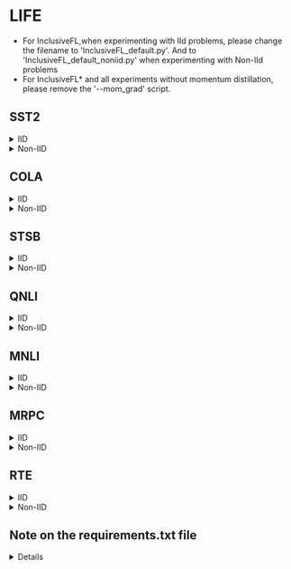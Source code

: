 # LIFE
- For InclusiveFL,when experimenting with IId problems, please change the filename to 'InclusiveFL_default.py'. And to 'InclusiveFL_default_noniid.py' when experimenting with Non-IId problems
- For InclusiveFL* and all experiments without momentum distillation, please remove the '--mom_grad' script.
## SST2
<details>
  <summary>IID </summary>
  <pre><code>python LIFE.py --model_name_or_path roberta-base --task_name sst2 --local_cls --local_one --local_pooler --mom_grad --mom_beta 0.2 --log_round 5 --portion 1 1 1 --pick_percentage 0.1 --rounds 100  --strategy split --leader_epoch 5 --num_users 1000 --seed 1762505000
  </code></pre>
  <p> The link to the results of the experiment: </p>
  <ul>
    <li><a href="./output_diff_datasets/LIFE_sst2_accuracy(9_9_9).csv">IID(1:1:1) result</a></li>
    <p> For IID(19:6:1) please modify '--group 19 6 1' </p>
    <li><a href="./output_diff_datasets/LIFE_sst2_accuracy(19_6_1).csv">IID(19:6:1) result</a></li>
  </ul>
</details>

<details>
  <summary>Non-IID</summary>
  <pre><code>python LIFE_noniid.py --model_name_or_path roberta-base --task_name sst2 --local_cls --local_one --local_pooler --mom_grad --mom_beta 0.2 --log_round 5 --portion 5 3 2 --pick_percentage 0.1 --rounds 100 --strategy split --sample_ratio 0.027 --leader_epoch 5 --num_users 1000 --manual_distribution --seed 1762505000
  </code></pre>
  <p> The link to the results of the experiment: </p>
  <ul>
    <li><a href="./output_diff_datasets/LIFE_sst2_accuracy_noniid.csv">Non-IID result</a></li>
  </ul>
</details>


## COLA
<details>
  <summary>IID </summary>
  <pre><code>python LIFE.py --model_name_or_path roberta-base --task_name cola --local_cls --local_one --local_pooler --mom_grad --mom_beta 0.2 --log_round 5 --portion 1 1 1 --group_proportions 0.33 0.33 0.33 --group 9 9 9 --pick_percentage 0.1 --rounds 100 --strategy split --sample_ratio 0.027 --leader_epoch 5 --num_users 100 --seed 3829044447
  </code></pre>
  <p> The link to the results of the experiment: </p>
  <ul>
    <li><a href="./output_diff_datasets/LIFE_cola_matthews_correlation(9_9_9).csv">IID(1:1:1) result</a></li>
    <p> For IID(19:6:1) please modify '--group 19 6 1' </p>
    <li><a href="./output_diff_datasets/LIFE_cola_matthews_correlation(19_6_1).csv">IID(19:6:1) result</a></li>
  </ul>
</details>

<details>
  <summary>Non-IID</summary>
  <pre><code>python LIFE_noiid.py --model_name_or_path roberta-base --task_name cola --local_cls --local_one --local_pooler --mom_grad --mom_beta 0.2 --log_round 5 --portion 5 3 2  --pick_percentage 0.1 --rounds 100 --strategy split --sample_ratio 0.027 --leader_epoch 5 --num_users 100 --manual_distribution --seed 3829044447
  </code></pre>
  <p> The link to the results of the experiment: </p>
  <ul>
    <li><a href="./output_diff_datasets/LIFE_cola_matthews_correlation_noniid.csv">Non-IID result</a></li>
  </ul>
</details>



## STSB
<details>
  <summary>IID</summary>
  <pre><code>python LIFE.py --model_name_or_path roberta-base --task_name stsb --local_cls --local_one --local_pooler --mom_grad --mom_beta 0.2 --log_round 5 --portion 1 1 1 --group 9 9 9 --group_proportions 0.33 0.33 0.33 --pick_percentage 0.1 --rounds 100 --strategy split --sample_ratio 0.27 --leader_epoch 5 --num_users 100
  </code></pre>
  <ul>
    <li><a href="./output_diff_datasets/LIFE_stsb_pearson(9_9_9).csv">IID(1:1:1) result (Pearson)</a></li>
    <li><a href="./output_diff_datasets/LIFE_stsb_spearmanr(9_9_9).csv">IID(1:1:1) result (Spearman)</a></li>
    <p> For IID(19:6:1) please modify '--group 19 6 1' </p>
    <li><a href="./output_diff_datasets/LIFE_stsb_pearson(19_6_1).csv">IID(19:6:1) result (Pearson)</a></li>
    <li><a href="./output_diff_datasets/LIFE_stsb_spearmanr(19_6_1).csv">IID(19:6:1) result (Spearman)</a></li>
  </ul>
</details>

<details>
  <summary>Non-IID</summary>
  <pre><code>python LIFE_noniid.py --model_name_or_path roberta-base --task_name stsb --local_cls --local_one --local_pooler --mom_grad --mom_beta 0.2 --log_round 5 --portion 1 1 1 --group 9 9 9 --group_proportions 0.2 0.3 0.5 --pick_percentage 0.1 --rounds 100 --strategy split --sample_ratio 0.27 --leader_epoch 5 --num_users 100 --manual_distribution
  </code></pre>
  <p> The link to the results of the experiment: </p>
  <ul>
    <li><a href="./output_diff_datasets/LIFE_stsb_pearson_noniid.csv">Non-IID result (Pearson)</a></li>
    <li><a href="./output_diff_datasets/LIFE_stsb_spearmanr_noniid.csv">Non-IID result (Spearman)</a></li>
  </ul>
</details>

## QNLI
<details>
  <summary>IID</summary>
  <pre><code>python LIFE.py --model_name_or_path roberta-base --task_name qnli --local_cls --local_one --local_pooler --mom_grad --mom_beta 0.2 --log_round 5 --portion 1 1 1 --pick_percentage 0.1 --rounds 100 --strategy split --sample_ratio 0.027 --leader_epoch 5 --num_users 1000 --seed 2512399976
  </code></pre>
  <p> The link to the results of the experiment: </p>
  <ul>
    <li><a href="./output_diff_datasets/LIFE_qnli_accuracy(9_9_9).csv">IID(1:1:1) result</a></li>
    <p> For IID(19:6:1) please modify '--group 19 6 1' </p>
    <li><a href="./output_diff_datasets/LIFE_qnli_accuracy(19_6_1).csv">IID(19:6:1) result</a></li>
  </ul>
</details>



<details>
  <summary>Non-IID</summary>
  <pre><code>python LIFE_noniid.py --model_name_or_path roberta-base --task_name qnli --local_cls --local_one --local_pooler --mom_grad --mom_beta 0.2 --log_round 5 --portion 5 3 2 --pick_percentage 0.1 --rounds 100 --strategy split --sample_ratio 0.027 --leader_epoch 5 --num_users 1000 --seed 2512399976 --manual_distribution
  </code></pre>
  <p> The link to the results of the experiment: </p>
  <ul>
    <li><a href="./output_diff_datasets/LIFE_qnli_accuracy_noniid.csv">Non-IID result</a></li>
  </ul>
</details>


## MNLI
<details>
  <summary>IID</summary>
  <pre><code>python LIFE.py --model_name_or_path roberta-base --task_name mnli --local_cls --local_one --local_pooler --mom_grad --mom_beta 0.2 --log_round 5 --portion 1 1 1 --pick_percentage 0.1 --rounds 100 --strategy split --sample_ratio 0.0027 --leader_epoch 5 --num_users 10000 --per_device_eval_batch_size 32 --per_device_train_batch_size 32 --seed 3301259171
  </code></pre>
  <p> The link to the results of the experiment: </p>
  <ul>
    <li><a href="./output_diff_datasets/LIFE_mnli_accuracy(9_9_9).csv">IID(1:1:1) result</a></li>
    <p> For IID(19:6:1) please modify '--group 19 6 1' </p>
    <li><a href="./output_diff_datasets/LIFE_mnli_accuracy(19_6_1).csv">IID(19:6:1) result</a></li>
  </ul>
</details>

<details>
  <summary>Non-IID</summary>
  <pre><code>python LIFE_noniid.py --model_name_or_path roberta-base --task_name mnli --local_cls --local_one --local_pooler --mom_grad --mom_beta 0.2 --log_round 5 --portion 5 3 2 --pick_percentage 0.1 --rounds 100 --strategy split --sample_ratio 0.0027 --leader_epoch 5 --num_users 10000 --per_device_eval_batch_size 32 --per_device_train_batch_size 32 --seed 3301259171 --manual_distribution
  </code></pre>
  <p> The link to the results of the experiment: </p>
  <ul>
    <li><a href="./output_diff_datasets/LIFE_mnli_accuracy_noniid.csv">Non-IID result</a></li>
  </ul>
</details>



## MRPC
<details>
  <summary>IID</summary>
  <pre><code>python LIFE.py --model_name_or_path roberta-base --task_name mrpc --local_cls --local_one --local_pooler --mom_grad --mom_beta 0.2 --log_round 5 --portion 1 1 1 --pick_percentage 0.1 --rounds 100 --strategy split --sample_ratio 0.27 --leader_epoch 5 --num_users 100 --seed 1046058099
  </code></pre>
  <p> The link to the results of the experiment: </p>
  <ul>
    <li><a href="./output_diff_datasets/LIFE_mrpc_accuracy(9_9_9).csv">IID(1:1:1) result</a></li>
    <p> For IID(19:6:1) please modify '--group 19 6 1' </p>
    <li><a href="./output_diff_datasets/LIFE_mrpc_accuracy(19_6_1).csv">IID(19:6:1) result</a></li>
  </ul>
</details>

<details>
  <summary>Non-IID</summary>
  <pre><code>python LIFE_noniid.py --model_name_or_path roberta-base --task_name mrpc --local_cls --local_one --local_pooler --mom_grad --mom_beta 0.2 --log_round 5 --portion 5 3 2 --pick_percentage 0.1 --rounds 100 --strategy split --sample_ratio 0.27 --leader_epoch 5 --num_users 100 --manual_distribution --seed 1046058099
  </code></pre>
  <p> The link to the results of the experiment: </p>
  <ul>
    <li><a href="./output_diff_datasets/LIFE_mrpc_accuracy_noniid.csv">Non-IID result</a></li>
  </ul>
</details>



## RTE
<details>
  <summary>IID</summary>
  <pre><code>python LIFE.py --model_name_or_path roberta-base --task_name rte --local_cls --local_one --local_pooler --mom_grad --mom_beta 0.2 --log_round 5 --portion 1 1 1 --pick_percentage 0.1 --rounds 100 --strategy split --sample_ratio 0.27 --leader_epoch 5 --num_users 100 --seed 1661086535
  </code></pre>
  <p> The link to the results of the experiment: </p>
  <ul>
    <li><a href="./output_diff_datasets/LIFE_rte_accuracy(9_9_9).csv">IID(1:1:1) result</a></li>
    <p> For IID(19:6:1) please modify '--group 19 6 1' </p>
    <li><a href="./output_diff_datasets/LIFE_rte_accuracy(19_6_1).csv">IID(19:6:1) result</a></li>
  </ul>
</details>

<details>
  <summary>Non-IID</summary>
  <pre><code>python LIFE_noniid.py --model_name_or_path roberta-base --task_name rte --local_cls --local_one --local_pooler --mom_grad --mom_beta 0.2 --log_round 5 --portion 5 3 2 --pick_percentage 0.1 --rounds 100 --strategy split --sample_ratio 0.27 --leader_epoch 5 --num_users 100 --manual_distribution  --seed 1661086535
  </code></pre>
  <p> The link to the results of the experiment: </p>
  <ul>
    <li><a href="./output_diff_datasets/LIFE_rte_accuracy_noniid.csv">Non-IID result</a></li>
  </ul>
</details>


## Note on the requirements.txt file
<details>
  The requirements.txt file is generated using Google Colab.
  
  The necessary libraries are as follows: argparse, logging, pandas, matplotlib, torch, datasets, tqdm, transformers, accelerate, huggingface_hub.

  If you are running experiments on Google Colab, you need to ensure that the 'accelerate' and 'datasets' libraries are installed. You can do this by running the following commands in a Colab cell '!pip install accelerate datasets'
  
</details>
